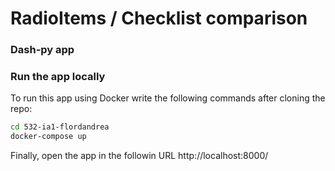 # RadioItems / Checklist comparison

### Dash-py app 


### Run the app locally

To run this app using Docker write the following commands after cloning the repo:

```bash
cd 532-ia1-flordandrea
docker-compose up
```
Finally, open the app in the followin URL http://localhost:8000/
